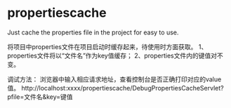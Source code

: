 propertiescache
===================

Just cache the properties file in the project for easy to use.

将项目中properties文件在项目启动时缓存起来，待使用时方面获取。
1、properties文件将以“文件名”作为key值缓存；
2、properties文件内的键值对不变。

调试方法：
浏览器中输入相应请求地址，查看控制台是否正确打印对应的value值。
http://localhost:xxxx/propertiescache/DebugPropertiesCacheServlet?pfile=文件名&key=键值
